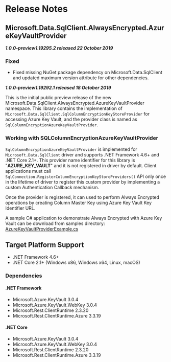 # Release Notes

## Microsoft.Data.SqlClient.AlwaysEncrypted.AzureKeyVaultProvider
_**1.0.0-preview1.19295.2 released 22 October 2019**_

### Fixed

- Fixed missing NuGet package dependency on Microsoft.Data.SqlClient and updated maximum version attribute for other dependencies.

_**1.0.0-preview1.19292.1 released 18 October 2019**_

This is the initial public preview release of the new Microsoft.Data.SqlClient.AlwaysEncrypted.AzureKeyVaultProvider namespace. This library contains the implementation of `Microsoft.Data.SqlClient.SqlColumnEncryptionKeyStoreProvider` for accessing Azure Key Vault, and the provider class is named as `SqlColumnEncryptionAzureKeyVaultProvider`.

### Working with SQLColumnEncryptionAzureKeyVaultProvider
`SqlColumnEncryptionAzureKeyVaultProvider` is implemented for `Microsoft.Data.SqlClient` driver and supports .NET Framework 4.6+ and .NET Core 2.1+. This provider name identifier for this library is "**AZURE_KEY_VAULT**" and it is not registered in driver by default. Client applications must call `SqlConnection.RegisterColumnEncryptionKeyStoreProviders()` API only once in the lifetime of driver to register this custom provider by implementing a custom Authentication Callback mechanism.

Once the provider is registered, it can used to perform Always Encrypted operations by creating Column Master Key using Azure Key Vault Key Identifier URL.

A sample C# application to demonstrate Always Encrypted with Azure Key Vault can be download from samples directory: [AzureKeyVaultProviderExample.cs](https://github.com/dotnet/SqlClient/blob/master/doc/samples/AzureKeyVaultProviderExample.cs)


## Target Platform Support

- .NET Framework 4.6+
- .NET Core 2.1+ (Windows x86, Windows x64, Linux, macOS)

### Dependencies

#### .NET Framework

- Microsoft.Azure.KeyVault 3.0.4
- Microsoft.Azure.KeyVault.WebKey 3.0.4
- Microsoft.Rest.ClientRuntime 2.3.20
- Microsoft.Rest.ClientRuntime.Azure 3.3.19

#### .NET Core

- Microsoft.Azure.KeyVault 3.0.4
- Microsoft.Azure.KeyVault.WebKey 3.0.4
- Microsoft.Rest.ClientRuntime 2.3.20
- Microsoft.Rest.ClientRuntime.Azure 3.3.19
